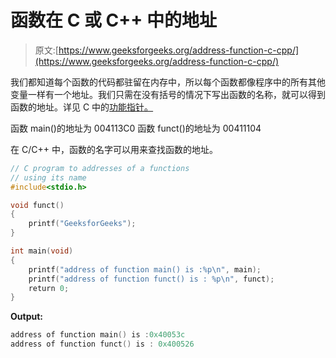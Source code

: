 # 函数在 C 或 C++ 中的地址

> 原文:[https://www.geeksforgeeks.org/address-function-c-cpp/](https://www.geeksforgeeks.org/address-function-c-cpp/)

我们都知道每个函数的代码都驻留在内存中，所以每个函数都像程序中的所有其他变量一样有一个地址。我们只需在没有括号的情况下写出函数的名称，就可以得到函数的地址。详见 C 中的[功能指针。](https://www.geeksforgeeks.org/function-pointer-in-c/)

函数 main()的地址为 004113C0
函数 funct()的地址为 00411104

在 C/C++ 中，函数的名字可以用来查找函数的地址。

```cpp
// C program to addresses of a functions
// using its name
#include<stdio.h>

void funct()
{
    printf("GeeksforGeeks");
}

int main(void)
{
    printf("address of function main() is :%p\n", main);
    printf("address of function funct() is : %p\n", funct);
    return 0;
}
```

**Output:**

```cpp
address of function main() is :0x40053c
address of function funct() is : 0x400526

```